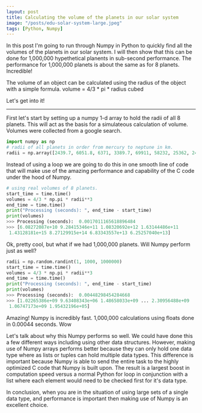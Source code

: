 ```yaml
---
layout: post
title: Calculating the volume of the planets in our solar system
image: "/posts/edu-solar-system-large.jpeg"
tags: [Python, Numpy]
---
```


In this post I'm going to run through Numpy in Python to quickly find all the volumes of the planets in our solar system.  I will then show that this can be done for 1,000,000 hypethetical planents in sub-second performance.  The performance for 1,000,000 planets is about the same as for 8 planets. Incredible!

The volume of an object can be calculated using the radius of the object with a simple formula.
volume = 4/3 * pi * radius cubed

Let's get into it!

---

First let's start by setting up a numpy 1-d array to hold the radii of all 8 planets. This will act as the basis for a simulateous calculation of volume. Volumes were collected from a google search.

```python
import numpy as np
# radii of all planets in order from mercury to neptune in km.
radii = np.array([2439.7, 6051.8, 6371, 3389.7, 69911, 58232, 25362, 24622])
```


Instead of using a loop we are going to do this in one smooth line of code that will make use of the amazing performance and capability of the C code under the hood of Numpy.

```python
# using real volumes of 8 planets.
start_time = time.time()
volumes = 4/3 * np.pi * radii**3
end_time = time.time()
print("Processing (seconds): ", end_time - start_time)
print(volumes)
>>> Processing (seconds):  0.0017011165618896484
>>> [6.08272087e+10 9.28415346e+11 1.08320692e+12 1.63144486e+11
 1.43128181e+15 8.27129915e+14 6.83343557e+13 6.25257040e+13]
```

Ok, pretty cool, but what if we had 1,000,000 planets.  Will Numpy perform just as well?

```python
radii = np.random.randint(1, 1000, 1000000)
start_time = time.time()
volumes = 4/3 * np.pi * radii**3
end_time = time.time()
print("Processing (seconds): ", end_time - start_time)
print(volumes)
>>> Processing (seconds):  0.00448298454284668
>>> [1.02265386e+09 9.63408343e+06 1.48658033e+09 ... 2.30956488e+09
 1.06747173e+09 1.95432196e+05]
```

Amazing! Numpy is incredibly fast. 1,000,000 calculations using floats done in 0.00044 seconds.  Wow

Let's talk about why this Numpy performs so well.  We could have done this a few different ways including using other data structures.  However, making use of Numpy arrays performs better because they can only hold one data type where as lists or tuples can hold multiple data types.  This difference is important because Numpy is able to send the entire task to the highly optimized C code that Numpy is built upon.  The result is a largest boost in computation speed versus a normal Python for loop in conjunction with a list where each element would need to be checked first for it's data type.

In conclusion, when you are in the situation of using large sets of a single data type, and performance is important then making use of Numpy is an excellent choice.



